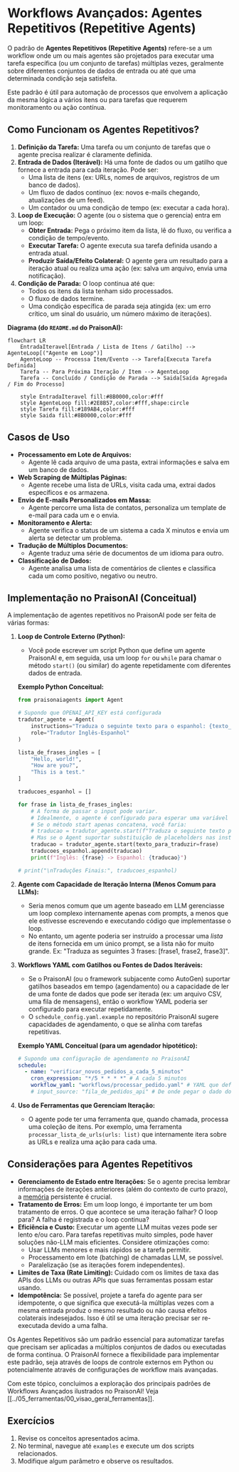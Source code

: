 # Workflows Avançados: Agentes Repetitivos (Repetitive Agents)

O padrão de **Agentes Repetitivos (Repetitive Agents)** refere-se a um workflow onde um ou mais agentes são projetados para executar uma tarefa específica (ou um conjunto de tarefas) múltiplas vezes, geralmente sobre diferentes conjuntos de dados de entrada ou até que uma determinada condição seja satisfeita.

Este padrão é útil para automação de processos que envolvem a aplicação da mesma lógica a vários itens ou para tarefas que requerem monitoramento ou ação contínua.

## Como Funcionam os Agentes Repetitivos?

1.  **Definição da Tarefa:** Uma tarefa ou um conjunto de tarefas que o agente precisa realizar é claramente definida.
2.  **Entrada de Dados (Iterável):** Há uma fonte de dados ou um gatilho que fornece a entrada para cada iteração. Pode ser:
    *   Uma lista de itens (ex: URLs, nomes de arquivos, registros de um banco de dados).
    *   Um fluxo de dados contínuo (ex: novos e-mails chegando, atualizações de um feed).
    *   Um contador ou uma condição de tempo (ex: executar a cada hora).
3.  **Loop de Execução:** O agente (ou o sistema que o gerencia) entra em um loop:
    *   **Obter Entrada:** Pega o próximo item da lista, lê do fluxo, ou verifica a condição de tempo/evento.
    *   **Executar Tarefa:** O agente executa sua tarefa definida usando a entrada atual.
    *   **Produzir Saída/Efeito Colateral:** O agente gera um resultado para a iteração atual ou realiza uma ação (ex: salva um arquivo, envia uma notificação).
4.  **Condição de Parada:** O loop continua até que:
    *   Todos os itens da lista tenham sido processados.
    *   O fluxo de dados termine.
    *   Uma condição específica de parada seja atingida (ex: um erro crítico, um sinal do usuário, um número máximo de iterações).

**Diagrama (do `README.md` do PraisonAI):**
```mermaid
flowchart LR
    EntradaIteravel[Entrada / Lista de Itens / Gatilho] --> AgenteLoop[("Agente em Loop")]
    AgenteLoop -- Processa Item/Evento --> Tarefa[Executa Tarefa Definida]
    Tarefa -- Para Próxima Iteração / Item --> AgenteLoop
    Tarefa -- Concluído / Condição de Parada --> Saida[Saída Agregada / Fim do Processo]

    style EntradaIteravel fill:#8B0000,color:#fff
    style AgenteLoop fill:#2E8B57,color:#fff,shape:circle
    style Tarefa fill:#189AB4,color:#fff
    style Saida fill:#8B0000,color:#fff
```

## Casos de Uso

*   **Processamento em Lote de Arquivos:**
    *   Agente lê cada arquivo de uma pasta, extrai informações e salva em um banco de dados.
*   **Web Scraping de Múltiplas Páginas:**
    *   Agente recebe uma lista de URLs, visita cada uma, extrai dados específicos e os armazena.
*   **Envio de E-mails Personalizados em Massa:**
    *   Agente percorre uma lista de contatos, personaliza um template de e-mail para cada um e o envia.
*   **Monitoramento e Alerta:**
    *   Agente verifica o status de um sistema a cada X minutos e envia um alerta se detectar um problema.
*   **Tradução de Múltiplos Documentos:**
    *   Agente traduz uma série de documentos de um idioma para outro.
*   **Classificação de Dados:**
    *   Agente analisa uma lista de comentários de clientes e classifica cada um como positivo, negativo ou neutro.

## Implementação no PraisonAI (Conceitual)

A implementação de agentes repetitivos no PraisonAI pode ser feita de várias formas:

1.  **Loop de Controle Externo (Python):**
    *   Você pode escrever um script Python que define um agente PraisonAI e, em seguida, usa um loop `for` ou `while` para chamar o método `start()` (ou similar) do agente repetidamente com diferentes dados de entrada.

    **Exemplo Python Conceitual:**
    ```python
    from praisonaiagents import Agent

    # Supondo que OPENAI_API_KEY está configurada
    tradutor_agente = Agent(
        instructions="Traduza o seguinte texto para o espanhol: {texto_para_traduzir}",
        role="Tradutor Inglês-Espanhol"
    )

    lista_de_frases_ingles = [
        "Hello, world!",
        "How are you?",
        "This is a test."
    ]

    traducoes_espanhol = []

    for frase in lista_de_frases_ingles:
        # A forma de passar o input pode variar.
        # Idealmente, o agente é configurado para esperar uma variável no prompt.
        # Se o método start apenas concatena, você faria:
        # traducao = tradutor_agente.start(f"Traduza o seguinte texto para o espanhol: {frase}")
        # Mas se o Agent suportar substituição de placeholders nas instructions:
        traducao = tradutor_agente.start(texto_para_traduzir=frase)
        traducoes_espanhol.append(traducao)
        print(f"Inglês: {frase} -> Espanhol: {traducao}")

    # print("\nTraduções Finais:", traducoes_espanhol)
    ```

2.  **Agente com Capacidade de Iteração Interna (Menos Comum para LLMs):**
    *   Seria menos comum que um agente baseado em LLM gerenciasse um loop complexo internamente apenas com prompts, a menos que ele estivesse escrevendo e executando código que implementasse o loop.
    *   No entanto, um agente poderia ser instruído a processar uma *lista* de itens fornecida em um único prompt, se a lista não for muito grande. Ex: "Traduza as seguintes 3 frases: [frase1, frase2, frase3]".

3.  **Workflows YAML com Gatilhos ou Fontes de Dados Iteráveis:**
    *   Se o PraisonAI (ou o framework subjacente como AutoGen) suportar gatilhos baseados em tempo (agendamento) ou a capacidade de ler de uma fonte de dados que pode ser iterada (ex: um arquivo CSV, uma fila de mensagens), então o workflow YAML poderia ser configurado para executar repetidamente.
    *   O `schedule_config.yaml.example` no repositório PraisonAI sugere capacidades de agendamento, o que se alinha com tarefas repetitivas.

    **Exemplo YAML Conceitual (para um agendador hipotético):**
    ```yaml
    # Supondo uma configuração de agendamento no PraisonAI
    schedule:
      - name: "verificar_novos_pedidos_a_cada_5_minutos"
        cron_expression: "*/5 * * * *" # A cada 5 minutos
        workflow_yaml: "workflows/processar_pedido.yaml" # YAML que define o agente e a tarefa de processar um pedido
        # input_source: "fila_de_pedidos_api" # De onde pegar o dado do pedido
    ```

4.  **Uso de Ferramentas que Gerenciam Iteração:**
    *   O agente pode ter uma ferramenta que, quando chamada, processa uma coleção de itens. Por exemplo, uma ferramenta `processar_lista_de_urls(urls: list)` que internamente itera sobre as URLs e realiza uma ação para cada uma.

## Considerações para Agentes Repetitivos

*   **Gerenciamento de Estado entre Iterações:** Se o agente precisa lembrar informações de iterações anteriores (além do contexto de curto prazo), a [memória](./../02_conceitos_fundamentais/05_memoria.md) persistente é crucial.
*   **Tratamento de Erros:** Em um loop longo, é importante ter um bom tratamento de erros. O que acontece se uma iteração falhar? O loop para? A falha é registrada e o loop continua?
*   **Eficiência e Custo:** Executar um agente LLM muitas vezes pode ser lento e/ou caro. Para tarefas repetitivas muito simples, pode haver soluções não-LLM mais eficientes. Considere otimizações como:
    *   Usar LLMs menores e mais rápidos se a tarefa permitir.
    *   Processamento em lote (batching) de chamadas LLM, se possível.
    *   Paralelização (se as iterações forem independentes).
*   **Limites de Taxa (Rate Limiting):** Cuidado com os limites de taxa das APIs dos LLMs ou outras APIs que suas ferramentas possam estar usando.
*   **Idempotência:** Se possível, projete a tarefa do agente para ser idempotente, o que significa que executá-la múltiplas vezes com a mesma entrada produz o mesmo resultado ou não causa efeitos colaterais indesejados. Isso é útil se uma iteração precisar ser re-executada devido a uma falha.

Os Agentes Repetitivos são um padrão essencial para automatizar tarefas que precisam ser aplicadas a múltiplos conjuntos de dados ou executadas de forma contínua. O PraisonAI fornece a flexibilidade para implementar este padrão, seja através de loops de controle externos em Python ou potencialmente através de configurações de workflow mais avançadas.

Com este tópico, concluímos a exploração dos principais padrões de Workflows Avançados ilustrados no PraisonAI!
Veja [[../05_ferramentas/00_visao_geral_ferramentas]].

## Exercícios

1. Revise os conceitos apresentados acima.
2. No terminal, navegue até `examples` e execute um dos scripts relacionados.
3. Modifique algum parâmetro e observe os resultados.

